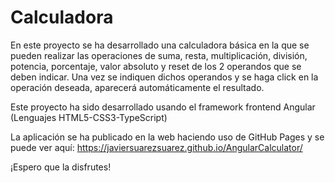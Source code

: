 # Calculadora

En este proyecto se ha desarrollado una calculadora básica en la que se pueden realizar las operaciones de suma, resta, multiplicación, división, potencia, porcentaje, valor absoluto y reset de los 2 operandos que se deben indicar. Una vez se indiquen dichos operandos y se haga click en la operación deseada, aparecerá automáticamente el resultado.

Este proyecto ha sido desarrollado usando el framework frontend Angular (Lenguajes HTML5-CSS3-TypeScript)

La aplicación se ha publicado en la web haciendo uso de GitHub Pages y se puede ver aquí: https://javiersuarezsuarez.github.io/AngularCalculator/

¡Espero que la disfrutes!
